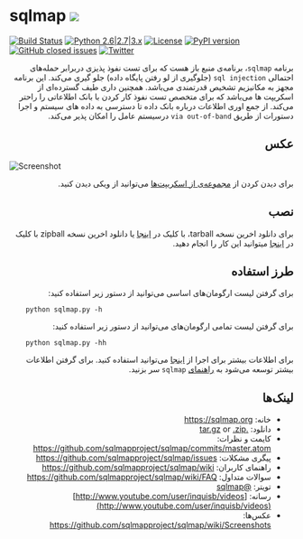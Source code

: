 # sqlmap ![](https://i.imgur.com/fe85aVR.png)

[![Build Status](https://api.travis-ci.org/sqlmapproject/sqlmap.svg?branch=master)](https://travis-ci.org/sqlmapproject/sqlmap) [![Python 2.6|2.7|3.x](https://img.shields.io/badge/python-2.6|2.7|3.x-yellow.svg)](https://www.python.org/) [![License](https://img.shields.io/badge/license-GPLv2-red.svg)](https://raw.githubusercontent.com/sqlmapproject/sqlmap/master/LICENSE) [![PyPI version](https://badge.fury.io/py/sqlmap.svg)](https://badge.fury.io/py/sqlmap) [![GitHub closed issues](https://img.shields.io/github/issues-closed-raw/sqlmapproject/sqlmap.svg?colorB=ff69b4)](https://github.com/sqlmapproject/sqlmap/issues?q=is%3Aissue+is%3Aclosed) [![Twitter](https://img.shields.io/badge/twitter-@sqlmap-blue.svg)](https://twitter.com/sqlmap)


<div dir=rtl>



برنامه `sqlmap`، برنامه‌ی منبع باز هست که برای تست نفوذ پذیزی دربرابر حمله‌های احتمالی `sql injection` (جلوگیری از لو رفتن پایگاه داده) جلو گیری می‌کند. این برنامه مجهز به مکانیزیم تشخیص قدرتمندی می‌باشد. همچنین داری طیف گسترده‌ای از اسکریپت ها می‌باشد که برای متخصص تست نفوذ کار کردن با بانک اطلاعاتی را راحتر می‌کند. از جمع اوری اطلاعات درباره بانک داده تا دسترسی به داده های سیستم و اجرا دستورات از طریق `via out-of-band` درسیستم عامل را امکان پذیر می‌کند.


عکس
----


<div dir=ltr>



![Screenshot](https://raw.github.com/wiki/sqlmapproject/sqlmap/images/sqlmap_screenshot.png)


<div dir=rtl>

برای دیدن کردن از [مجموعه‌ی از اسکریپت‌ها](https://github.com/sqlmapproject/sqlmap/wiki/Screenshots) می‌توانید از ویکی دیدن کنید.


نصب
----

برای دانلود اخرین نسخه tarball، با کلیک در [اینجا](https://github.com/sqlmapproject/sqlmap/tarball/master) یا دانلود اخرین نسخه zipball با کلیک در [اینجا](https://github.com/sqlmapproject/sqlmap/zipball/master) میتوانید این کار را انجام دهید.


طرز استفاده
----


برای گرفتن لیست ارگومان‌های اساسی می‌توانید از دستور زیر استفاده کنید:



<div dir=ltr>


```
    python sqlmap.py -h
```

    
    
    
<div dir=rtl>
    
    
برای گرفتن لیست تمامی ارگومان‌های می‌توانید از دستور زیر استفاده کنید:

<div dir=ltr>

    
```
    python sqlmap.py -hh
```
    
    
<div dir=rtl>
    

برای اطلاعات بیشتر برای اجرا از [اینجا](https://asciinema.org/a/46601) می‌توانید استفاده کنید. برای گرفتن اطلاعات بیشتر توسعه می‌شود به [راهنمای](https://github.com/sqlmapproject/sqlmap/wiki/Usage) `sqlmap` سر بزنید.


لینک‌ها
----


* خانه: https://sqlmap.org
* دانلود: [.tar.gz](https://github.com/sqlmapproject/sqlmap/tarball/master) or [.zip](https://github.com/sqlmapproject/sqlmap/zipball/master)
* کایمت و نظرات: https://github.com/sqlmapproject/sqlmap/commits/master.atom
* پیگری مشکلات: https://github.com/sqlmapproject/sqlmap/issues
* راهنمای کاربران: https://github.com/sqlmapproject/sqlmap/wiki
* سوالات متداول: https://github.com/sqlmapproject/sqlmap/wiki/FAQ
* تویتر: [@sqlmap](https://twitter.com/sqlmap)
* رسانه: [http://www.youtube.com/user/inquisb/videos](http://www.youtube.com/user/inquisb/videos)
* عکس‌ها: https://github.com/sqlmapproject/sqlmap/wiki/Screenshots
